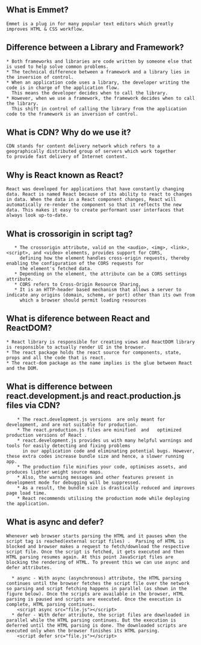 
## What is Emmet?

    Emmet is a plug in for many popular text editors which greatly improves HTML & CSS workflow.
    

## Difference between a Library and Framework?

    * Both frameworks and libraries are code written by someone else that is used to help solve common problems.
    * The technical difference between a framework and a library lies in the inversion of control.
    * When an application code uses a library, the developer writing the code is in charge of the application flow. 
      This means the developer decides when to call the library. 
    * However, when we use a framework, the framework decides when to call the library. 
      This shift in control of calling the library from the application  code to the framework is an inversion of control.


## What is CDN? Why do we use it?
  
    CDN stands for content delivery network which refers to a geographically distributed group of servers which work together 
    to provide fast delivery of Internet content.

## Why is React known as React?

    React was developed for applications that have constantly changing data. React is named React because of its ability to react to changes in data. When the data in a React component changes, React will automatically re-render the component so that it reflects the new data. This makes it easy to create performant user interfaces that always look up-to-date.


## What is crossorigin in script tag?

       * The crossorigin attribute, valid on the <audio>, <img>, <link>, <script>, and <video> elements, provides support for CORS, 
         defining how the element handles cross-origin requests, thereby enabling the configuration of the CORS requests for 
         the element's fetched data.
       * Depending on the element, the attribute can be a CORS settings attribute.
       * CORS refers to Cross-Origin Resource Sharing, 
       * It is an HTTP-header based mechanism that allows a server to indicate any origins (domain, scheme, or port) other than its own from 
         which a browser should permit loading resources
 
## What is diference between React and ReactDOM?
    
    * React library is responsible for creating views and ReactDOM library is responsible to actually render UI in the browser.
    * The react package holds the react source for components, state, props and all the code that is react.
    * The react-dom package as the name implies is the glue between React and the DOM.

## What is difference between react.development.js and react.production.js files via CDN?
        
        * The react.development.js versions  are only meant for development, and are not suitable for production. 
        * The react.production.js files are minified  and   optimized production versions of React .
        * react.development.js provides us with many helpful warnings and tools for easily detecting and fixing problems 
          in our application code and eliminating potential bugs. However, these extra codes increase bundle size and hence, a slower running app.
        * The production file minifies your code, optimises assets, and produces lighter weight source maps. 
        * Also, the warning messages and other features present in development mode for debugging will be suppressed.
        * As a result, the bundle size is drastically reduced and improves page load time. 
        * React recommends utilising the production mode while deploying the application.

## What is async and defer?

    Whenever web browser starts parsing the HTML and it pauses when the script tag is reached(external script files) .  Parsing of HTML is blocked and browser makes a request to fetch/download the respective script file. Once the script is fetched, it gets executed and then HTML parsing resumes again. At this point JavaScript files are blocking the rendering of HTML. To prevent this we can use async and defer attributes.
    
      * async - With async (asynchronous) attribute, the HTML parsing continues until the browser fetches the script file over the network so parsing and script fetching happens in parallel (as shown in the figure below). Once the scripts are available in the browser, HTML parsing is paused and scripts are executed. Once the execution is complete, HTML parsing continues.
        <script async src="file.js"></script>     
      * defer - With defer attribute, the script files are downloaded in parallel while the HTML parsing continues. But the execution is deferred until the HTML parsing is done. The downloaded scripts are executed only when the browser finishes its HTML parsing.
        <script defer src="file.js"></script>     

 
